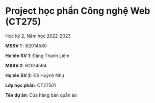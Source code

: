 # Project học phần Công nghệ Web (CT275)

Học kỳ 2, Năm học 2022-2023

**MSSV 1** : B2014580

**Họ tên SV 1**: Đặng Thanh Liêm

**MSSV 2**: B2014594

**Họ tên SV 2**: Đỗ Huỳnh Như

**Lớp học phần**: CT27501

**Tên dự án**: Cửa hàng bán quần áo

